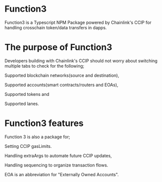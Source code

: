 # Function3
Function3 is a Typescript NPM Package powered by Chainlink's CCIP for handling crosschain token/data transfers in dapps.

# The purpose of Function3
Developers building with Chainlink's CCIP should not worry about switching multiple tabs to check for the following;

Supported blockchain networks(source and destination),

Supported accounts(smart contracts/routers and EOAs),

Supported tokens and

Supported lanes.

# Function3 features
Function 3 is also a package for;

Setting CCIP gasLimits.

Handling extraArgs to automate future CCIP updates,

Handling sequencing to organize transaction flows.

EOA is an abbreviation for "Externally Owned Accounts".
